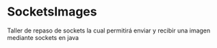 # SocketsImages
Taller de repaso de sockets la cual permitirá enviar y recibir una imagen mediante sockets en java 
